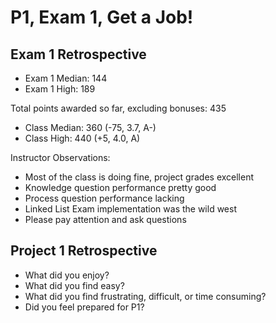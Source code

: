 # P1, Exam 1, Get a Job!

## Exam 1 Retrospective

 - Exam 1 Median: 144
 - Exam 1 High: 189

Total points awarded so far, excluding bonuses: 435 

 - Class Median: 360 (-75, 3.7, A-)
 - Class High: 440 (+5, 4.0, A)

Instructor Observations:

 - Most of the class is doing fine, project grades excellent
 - Knowledge question performance pretty good
 - Process question performance lacking
 - Linked List Exam implementation was the wild west
 - Please pay attention and ask questions

## Project 1 Retrospective

 - What did you enjoy?
 - What did you find easy?
 - What did you find frustrating, difficult, or time consuming?
 - Did you feel prepared for P1?
